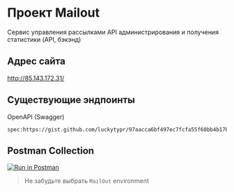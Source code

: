 # Проект Mailout

Сервис управления рассылками API администрирования 
и получения статистики (API, бэкэнд)

## Адрес сайта

http://85.143.172.31/

## Существующие эндпоинты

OpenAPI (Swagger)
```
spec:https://gist.github.com/luckytypr/97aacca6bf497ec7fcfa55f60bb4b17b
```

## Postman Collection

[![Run in Postman](https://run.pstmn.io/button.svg)](https://app.getpostman.com/run-collection/15098807-9d763cd8-c3d8-44f0-a1dc-ad5d6ddace0f?action=collection%2Ffork&collection-url=entityId%3D15098807-9d763cd8-c3d8-44f0-a1dc-ad5d6ddace0f%26entityType%3Dcollection%26workspaceId%3Dfda0238f-43a1-4aa1-ad71-ef0194053f4f#?env%5BMailOut%20Env%5D=W3sia2V5IjoiQkFTRV9VUkwiLCJ2YWx1ZSI6Imh0dHA6Ly8xMjcuMC4wLjE6ODAwMC9hcGkvIiwiZW5hYmxlZCI6dHJ1ZX1d)

> Не забудьте выбрать `MailOut` environment